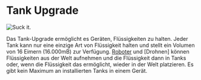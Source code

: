 # Tank Upgrade

![Suck it.](oredict:opencomputers:tankUpgrade)

Das Tank-Upgrade ermöglicht es Geräten, Flüssigkeiten zu halten. Jeder Tank kann nur eine einzige Art von Flüssigkeit halten und stellt ein Volumen von 16 Eimern (16.000mB) zur Verfügung. [Roboter](../block/robot.md) und [Drohnen] können Flüssigkeiten aus der Welt aufnehmen und die Flüssigkeit dann in Tanks oder, wenn die Flüssigkeit das ermöglicht, wieder in der Welt platzieren. Es gibt kein Maximum an installierten Tanks in einem Gerät.
